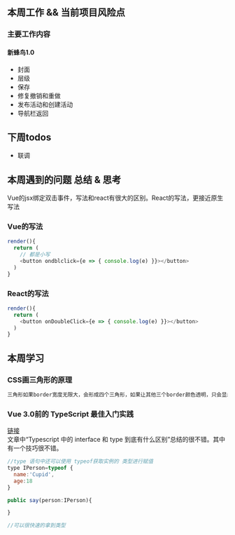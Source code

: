 ## 本周工作 && 当前项目风险点

### 主要工作内容

####  新蜂鸟1.0
- 封面
- 层级
- 保存
- 修复撤销和重做
- 发布活动和创建活动
- 导航栏返回


## 下周todos
- 联调

## 本周遇到的问题 总结 & 思考
Vue的jsx绑定双击事件，写法和react有很大的区别。React的写法，更接近原生写法   
### Vue的写法
```javascript
render(){
  return (
    // 都是小写
    <button ondblclick={e => { console.log(e) }}></button>
  )
}
```

### React的写法
```javascript
render(){
  return (
    <button onDoubleClick={e => { console.log(e) }}></button>
  )
}
```

## 本周学习
###  CSS画三角形的原理
```bash
三角形如果border宽度无限大，会形成四个三角形，如果让其他三个border颜色透明，只会显示一个三角形。知道原理，很容易画出一个三角形，也不会忘记
```
 ### Vue 3.0前的 TypeScript 最佳入门实践
 [链接](https://mp.weixin.qq.com/s/Qt856BGcBulMXj-3X8s1KA)  
 文章中“Typescript 中的 interface 和 type 到底有什么区别”总结的很不错。其中有一个技巧很不错。
  ```javascript
  //type 语句中还可以使用 typeof获取实例的 类型进行赋值
  type IPerson=typeof {
    name:'Cupid',
    age:18
  }

  public say(person:IPerson){

  }

  //可以很快速的拿到类型
  ```
